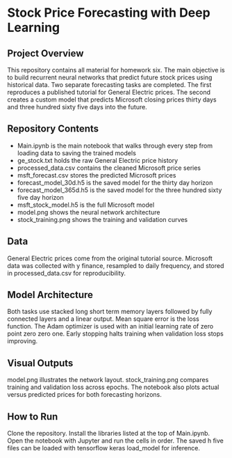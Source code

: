 # Stock Price Forecasting with Deep Learning


## Project Overview

This repository contains all material for homework six. The main objective is to build recurrent neural networks that predict future stock prices using historical data. Two separate forecasting tasks are completed. The first reproduces a published tutorial for General Electric prices. The second creates a custom model that predicts Microsoft closing prices thirty days and three hundred sixty five days into the future.

## Repository Contents

* Main.ipynb is the main notebook that walks through every step from loading data to saving the trained models  
* ge_stock.txt holds the raw General Electric price history  
* processed_data.csv contains the cleaned Microsoft price series  
* msft_forecast.csv stores the predicted Microsoft prices  
* forecast_model_30d.h5 is the saved model for the thirty day horizon  
* forecast_model_365d.h5 is the saved model for the three hundred sixty five day horizon  
* msft_stock_model.h5 is the full Microsoft model  
* model.png shows the neural network architecture  
* stock_training.png shows the training and validation curves  

## Data

General Electric prices come from the original tutorial source. Microsoft data was collected with y finance, resampled to daily frequency, and stored in processed_data.csv for reproducibility.

## Model Architecture

Both tasks use stacked long short term memory layers followed by fully connected layers and a linear output. Mean square error is the loss function. The Adam optimizer is used with an initial learning rate of zero point zero zero one. Early stopping halts training when validation loss stops improving.

## Visual Outputs

model.png illustrates the network layout. stock_training.png compares training and validation loss across epochs. The notebook also plots actual versus predicted prices for both forecasting horizons.

## How to Run

Clone the repository. Install the libraries listed at the top of Main.ipynb. Open the notebook with Jupyter and run the cells in order. The saved h five files can be loaded with tensorflow keras load_model for inference.
